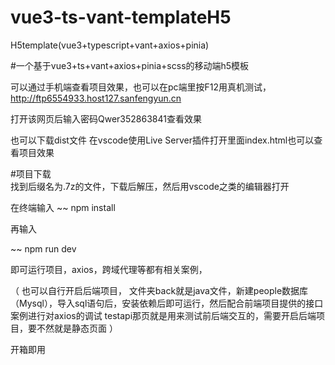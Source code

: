 # vue3-ts-vant-templateH5
H5template(vue3+typescript+vant+axios+pinia)

#一个基于vue3+ts+vant+axios+pinia+scss的移动端h5模板


可以通过手机端查看项目效果，也可以在pc端里按F12用真机测试，http://ftp6554933.host127.sanfengyun.cn

打开该网页后输入密码Qwer352863841查看效果

也可以下载dist文件 在vscode使用Live Server插件打开里面index.html也可以查看项目效果

#项目下载  
找到后缀名为.7z的文件，下载后解压，然后用vscode之类的编辑器打开

在终端输入
 ~~
  npm install
  
 再输入

 ~~
  npm run dev
  
 即可运行项目，axios，跨域代理等都有相关案例，
 
 （
 也可以自行开启后端项目，
 文件夹back就是java文件，新建people数据库（Mysql），导入sql语句后，安装依赖后即可运行，然后配合前端项目提供的接口案例进行对axios的调试
 testapi那页就是用来测试前后端交互的，需要开启后端项目，要不然就是静态页面
 ）
 
 开箱即用

